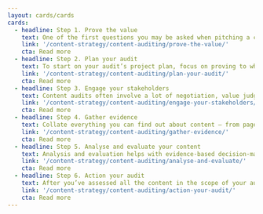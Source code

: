 ```yaml
---
layout: cards/cards
cards:
  - headline: Step 1. Prove the value
    text: One of the first questions you may be asked when pitching a content audit project, is what the return on investment     will be.
    link: '/content-strategy/content-auditing/prove-the-value/'
    cta: Read more
  - headline: Step 2. Plan your audit
    text: To start on your audit’s project plan, focus on proving to what extent each website or application is still fulfilling its purpose, think about a high-level goal to aim for and why you are doing the work.
    link: '/content-strategy/content-auditing/plan-your-audit/'
    cta: Read more
  - headline: Step 3. Engage your stakeholders
    text: Content audits often involve a lot of negotiation, value judgments and decisions. You’ll need to work hard to maintain  relationships along the way.
    link: '/content-strategy/content-auditing/engage-your-stakeholders/'
    cta: Read more
  - headline: Step 4. Gather evidence
    text: Collate everything you can find out about content – from pages and assets through to content types, content owners, users and metadata.
    link: '/content-strategy/content-auditing/gather-evidence/'
    cta: Read more
  - headline: Step 5. Analyse and evaluate your content
    text: Analysis and evaluation helps with evidence-based decision-making and is useful when talking with content owners and stakeholders.
    link: '/content-strategy/content-auditing/analyse-and-evaluate/'
    cta: Read more
  - headline: Step 6. Action your audit
    text: After you’ve assessed all the content in the scope of your audit, you will need to report on your findings to get stakeholder support to action the data.
    link: '/content-strategy/content-auditing/action-your-audit/'
    cta: Read more
---
```

